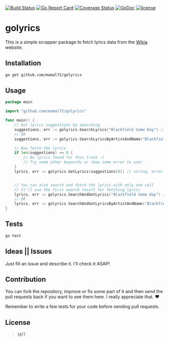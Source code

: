 [![Build Status](https://travis-ci.org/mamal72/golyrics.svg?branch=master)](https://travis-ci.org/mamal72/golyrics)
[![Go Report Card](https://goreportcard.com/badge/github.com/mamal72/golyrics)](https://goreportcard.com/report/github.com/mamal72/golyrics)
[![Coverage Status](https://coveralls.io/repos/github/mamal72/golyrics/badge.svg?branch=master)](https://coveralls.io/github/mamal72/golyrics?branch=master)
[![GoDoc](https://godoc.org/github.com/mamal72/golyrics?status.svg)](https://godoc.org/github.com/mamal72/golyrics)
[![license](https://img.shields.io/github/license/mamal72/golyrics.svg)](https://github.com/mamal72/golyrics/blob/master/LICENSE)

# golyrics

This is a simple scrapper package to fetch lyrics data from the [Wikia](http://lyrics.wikia.com) website.


## Installation

```bash
go get github.com/mamal72/golyrics
```


## Usage

```go
package main

import "github.com/mamal72/golyrics"

func main() {
    // Get lyrics suggestions by searching
    suggestions, err := golyrics.SearchLyrics("Blackfield Some Day") // []string, error
    // OR
    suggestions, err := golyrics.SearchLyricsByArtistAndName("Blackfield", "Some Day") // []string, error

    // Now fetch the lyrics
    if len(suggestions) == 0 {
        // No lyrics found for this track :(
        // Try some other keywords or show some error to user
    }
    lyrics, err := golyrics.GetLyrics(suggestions[0]) // string, error


    // You can also search and fetch the lyrics with only one call
    // It'll use the first search result for fetching lyrics 
    lyrics, err := golyrics.SearchAndGetLyrics("Blackfield Some Day") // string, error
    // OR
    lyrics, err := golyrics.SearchAndGetLyricsByArtistAndName("Blackfield", "Some Day") // string, error
}
```


## Tests

```bash
go test
```


## Ideas || Issues
Just fill an issue and describe it. I'll check it ASAP!


## Contribution

You can fork the repository, improve or fix some part of it and then send the pull requests back if you want to see them here. I really appreciate that. :heart:

Remember to write a few tests for your code before sending pull requests.


## License
> MIT